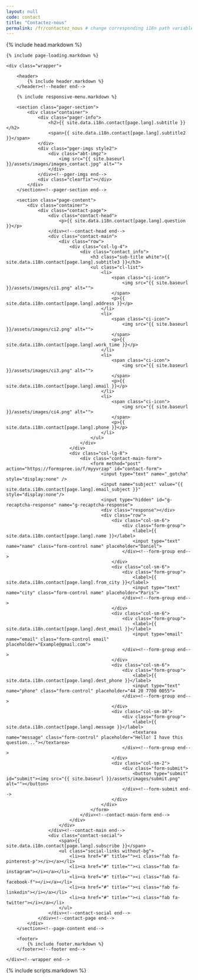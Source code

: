 ```yaml
---
layout: null
code: contact
title: "Contactez-nous"
permalink: /fr/contactez_nous # change corresponding i18n path variable if permalink changed here!
---
```

<html lang="en">
{% include head.markdown %}

<body>

	{% include page-loading.markdown %}

	<div class="wrapper">
			
		<header>
			{% include header.markdown %}
		</header><!--header end-->

		{% include responsive-menu.markdown %}

		<section class="pager-section">
			<div class="container">
				<div class="pager-info">
					<h2>{{ site.data.i18n.contact[page.lang].subtitle }}</h2>
					<span>{{ site.data.i18n.contact[page.lang].subtitle2 }}</span>
				</div>
				<div class="pger-imgs style2">
					<div class="abt-imgz">
						<img src="{{ site.baseurl }}/assets/images/images_contact.jpg" alt="">
					</div>
				</div><!--pger-imgs end-->
				<div class="clearfix"></div>
			</div>
		</section><!--pager-section end-->

		<section class="page-content">
			<div class="container">
				<div class="contact-page">
					<div class="contact-head">
						<p>{{ site.data.i18n.contact[page.lang].question }}</p>
					</div><!--contact-head end-->
					<div class="contact-main">
						<div class="row">
							<div class="col-lg-4">
								<div class="contact_info">
									<h3 class="sub-title white">{{ site.data.i18n.contact[page.lang].subtitle3 }}</h3>
									<ul class="cl-list">
										<li>
											<span class="ci-icon">
												<img src="{{ site.baseurl }}/assets/images/ci1.png" alt="">
											</span>
											<p>{{ site.data.i18n.contact[page.lang].address }}</p>
										</li>
										<li>
											<span class="ci-icon">
												<img src="{{ site.baseurl }}/assets/images/ci2.png" alt="">
											</span>
											<p>{{ site.data.i18n.contact[page.lang].work_time }}</p>
										</li>
										<li>
											<span class="ci-icon">
												<img src="{{ site.baseurl }}/assets/images/ci3.png" alt="">
											</span>
											<p>{{ site.data.i18n.contact[page.lang].email }}</p>
										</li>
										<li>
											<span class="ci-icon">
												<img src="{{ site.baseurl }}/assets/images/ci4.png" alt="">
											</span>
											<p>{{ site.data.i18n.contact[page.lang].phone }}</p>
										</li>
									</ul>
								</div>
							</div>
							<div class="col-lg-8">
								<div class="contact-main-form">
									<form method="post" action="https://formspree.io/f/myyvrzap" id="contact-form">
										<input type="text" name="_gotcha" style="display:none" />
										<input name="subject" value="{{ site.data.i18n.contact[page.lang].email_subject }}" style="display:none"/>
										<input type="hidden" id="g-recaptcha-response" name="g-recaptcha-response">
										<div class="response"></div>
										<div class="row">
											<div class="col-sm-6">
												<div class="form-group">
													<label>{{ site.data.i18n.contact[page.lang].name }}</label>
													<input type="text" name="name" class="form-control name" placeholder="Daniel">
												</div><!--form-group end-->
											</div>
											<div class="col-sm-6">
												<div class="form-group">
													<label>{{ site.data.i18n.contact[page.lang].from_city }}</label>
													<input type="text" name="city" class="form-control name" placeholder="Paris">
												</div><!--form-group end-->
											</div>
											<div class="col-sm-6">
												<div class="form-group">
													<label>{{ site.data.i18n.contact[page.lang].dest_email }}</label>
													<input type="email" name="email" class="form-control email" placeholder="Example@gmail.com">
												</div><!--form-group end-->
											</div>
											<div class="col-sm-6">
												<div class="form-group">
													<label>{{ site.data.i18n.contact[page.lang].dest_phone }}</label>
													<input type="text" name="phone" class="form-control" placeholder="44 20 7700 0055">
												</div><!--form-group end-->
											</div>
											<div class="col-sm-10">
												<div class="form-group">
													<label>{{ site.data.i18n.contact[page.lang].message }}</label>
													<textarea name="message" class="form-control" placeholder="Hello! I have this question..."></textarea>
												</div><!--form-group end-->
											</div>
											<div class="col-sm-2">
												<div class="form-submit">
													<button type="submit" id="submit"><img src="{{ site.baseurl }}/assets/images/submit.png" alt=""></button>
												</div><!--form-submit end-->
											</div>
										</div>
									</form>
								</div><!--contact-main-form end-->
							</div>
						</div>
					</div><!--contact-main end-->
					<div class="contact-social">
						<span>{{ site.data.i18n.contact[page.lang].subscribe }}</span>
						<ul class="social-links without-bg">
							<li><a href="#" title=""><i class="fab fa-pinterest-p"></i></a></li>
							<li><a href="#" title=""><i class="fab fa-instagram"></i></a></li>
							<li><a href="#" title=""><i class="fab fa-facebook-f"></i></a></li>
							<li><a href="#" title=""><i class="fab fa-linkedin"></i></a></li>
							<li><a href="#" title=""><i class="fab fa-twitter"></i></a></li>
						</ul>
					</div><!--contact-social end-->
				</div><!--contact-page end-->
			</div>
		</section><!--page-content end-->

		<footer>
			{% include footer.markdown %}
		</footer><!--footer end-->

	</div><!--wrapper end-->



{% include scripts.markdown %}

<script src="https://www.google.com/recaptcha/api.js?render=6LdC5FcjAAAAABzm0IjJdAbPZfKkwHi0e6FzgtDT"></script>
<script>
	grecaptcha.ready(function () {
		grecaptcha.execute('6LdC5FcjAAAAABzm0IjJdAbPZfKkwHi0e6FzgtDT', {action: 'submit'}).then(function (token) {
			#console.info("got token: " + token);
			document.getElementById('g-recaptcha-response').value = token;
		});
	});
</script>

</body>

</html>